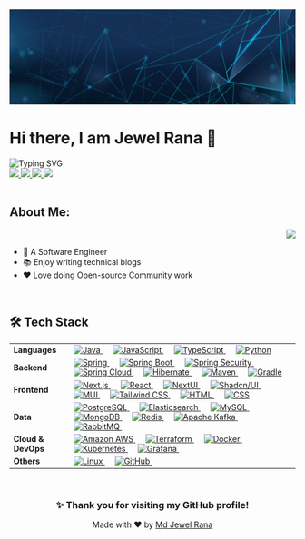 <!-- Introduction -->
<img src="./images/github_cover.jpg">
<br/>

<h1>Hi there, I am Jewel Rana 👋</h1>

<img src="https://readme-typing-svg.demolab.com/?font=Fira+Code&weight=500&size=28&duration=1000&pause=50&color=CCC00C&width=600&height=45&lines=Software+Engineer+%F0%9F%91%A8%F0%9F%8F%BB%E2%80%8D%F0%9F%92%BB;%20Backend+Developer+%F0%9F%91%A8%F0%9F%8F%BB;IAM+Engineer+%F0%9F%92%AA;Fullstack+Developer%F0%9F%9A%80;AI+Enthusiast+%F0%9F%9B%A0%EF%B8%8F" alt="Typing SVG" />
<br/>

<!-- Links -->
<div>
    <a href="https://www.linkedin.com/in/rana-md-jewel/">
        <img src="https://img.shields.io/badge/-LinkedIn-blue?style=for-the-badge&logo=linkedin">
    </a>
    <a href="mailto:md.jewel.cse@gmail.com">
        <img src="https://img.shields.io/badge/-Email-c14438?style=for-the-badge&logo=gmail&logoColor=white">
    </a>
    <a href="https://leetcode.com/ibatulanand/">
        <img src="https://img.shields.io/badge/LeetCode-000000?style=for-the-badge&logo=LeetCode&logoColor=#d16c06">
    </a>
    <a href="https://github.com/Jewel-cse">
        <img src="https://komarev.com/ghpvc/?username=Jewel-cse&style=for-the-badge">
    </a>
</div>
<br/>

<!-- Information -->
<div>
    <h2>About Me:</h2>
    <a href="https://github.com/Jewel-cse">
        <img align="right" src="https://github-stats-alpha.vercel.app/api?username=Jewel-cse&cc=22272e&tc=37BCF6&ic=fff&bc=0000">
    </a>
    </br>
    <ul>
        <li>💼 A Software Engineer</li>
        <li>📚 Enjoy writing technical blogs</li>
        <li>❤️ Love doing Open-source Community work</li>
    </ul>
    
</div>
<br/>

<!-- Tech Stack Details -->
<div>
    <h2>🛠 Tech Stack</h2>
    <table>
        <tr>
            <td>
                <strong>Languages</strong>
            </td>
            <td>
                <a href="https://www.java.com/en/">
                 <img alt="Java" src="https://img.shields.io/badge/Java-ED8B00?style=flat&logo=openjdk&logoColor=white"/>
                </a>
                 &emsp;
                <a href="https://www.javascript.com/en/">
                <img alt="JavaScript" src="https://img.shields.io/badge/JavaScript-323330?style=flat&logo=javascript&logoColor=F7DF1E"/>
                 </a>
                &emsp;
                <a href="https://www.typescriptlang.org/">
                <img alt="TypeScript" src="https://img.shields.io/badge/TypeScript-4481EB?style=flat&logo=typescript&logoColor=white"/>
                </a>
                &emsp;
                <a href="https://www.python.org/">
                <img alt="Python" src="https://img.shields.io/badge/Python-3670A0?style=flat&       logo=python&logoColor=ffdd54"/>
                </a>
            </td>
        </tr>
        <tr>
            <td>
                <strong>Backend</strong>
            </td>
            <td>
    <a href="https://spring.io/" target="_blank">
        <img alt="Spring" src="https://img.shields.io/badge/Spring-6DB33F?style=flat&logo=spring&logoColor=white"/>
    </a>
    &emsp;
    <a href="https://spring.io/projects/spring-boot" target="_blank">
        <img alt="Spring Boot" src="https://img.shields.io/badge/Spring Boot-6DB33F?style=flat&logo=springboot&logoColor=white"/>
    </a>
    &emsp;
    <a href="https://spring.io/projects/spring-security" target="_blank">
        <img alt="Spring Security" src="https://img.shields.io/badge/Spring Security-6DB33F?style=flat&logo=springsecurity&logoColor=white"/>
    </a>
    &emsp;
    <a href="https://spring.io/projects/spring-cloud" target="_blank">
        <img alt="Spring Cloud" src="https://img.shields.io/badge/Spring Cloud-6DB33F?style=flat&logo=spring&logoColor=white"/>
    </a>
    &emsp;
    <a href="https://hibernate.org/" target="_blank">
        <img alt="Hibernate" src="https://img.shields.io/badge/Hibernate-59666C?style=flat&logo=hibernate&logoColor=white"/>
    </a>
    &emsp;
    <a href="https://maven.apache.org/" target="_blank">
        <img alt="Maven" src="https://img.shields.io/badge/Maven-C71A36?style=flat&logo=apachemaven&logoColor=white"/>
    </a>
    &emsp;
    <a href="https://gradle.org/" target="_blank">
        <img alt="Gradle" src="https://img.shields.io/badge/Gradle-02303A?style=flat&logo=gradle&logoColor=white"/>
    </a>
</td>
        </tr>
        <tr>
            <td>
                <strong>Frontend</strong>
            </td>
            <td>
    <a href="https://nextjs.org/" target="_blank"> 
        <img alt="Next.js" src="https://img.shields.io/badge/Next.js-black?style=flat&logo=next.js&logoColor=white"/>
    </a>
    &emsp;
    <a href="https://react.dev/" target="_blank"> 
        <img alt="React" src="https://img.shields.io/badge/React-20232A?style=flat&logo=react&logoColor=61DAFB"/>
    </a>
    &emsp;
    <a href="https://nextui.org/" target="_blank"> 
        <img alt="NextUI" src="https://img.shields.io/badge/NextUI-000000?style=flat&logo=next.js&logoColor=white"/>
    </a>
    &emsp;
    <a href="https://ui.shadcn.com/" target="_blank"> 
        <img alt="Shadcn/UI" src="https://img.shields.io/badge/Shadcn%2FUI-000?style=flat&logo=shadcnui&logoColor=fff"/>
    </a>
    &emsp;
    <a href="https://mui.com/" target="_blank"> 
        <img alt="MUI" src="https://img.shields.io/badge/MUI-007FFF?style=flat&logo=mui&logoColor=white"/>
    </a>
    &emsp;
    <a href="https://tailwindcss.com/" target="_blank"> 
        <img alt="Tailwind CSS" src="https://img.shields.io/badge/Tailwind%20CSS-%2338B2AC.svg?style=flat&logo=tailwind-css&logoColor=white"/>
    </a>
    &emsp;
    <a href="https://developer.mozilla.org/en-US/docs/Web/HTML" target="_blank">
        <img alt="HTML" src="https://img.shields.io/badge/HTML-E44D26?style=flat&logo=html5&logoColor=white"/>
    </a>
    &emsp;
    <a href="https://developer.mozilla.org/en-US/docs/Web/CSS" target="_blank">
        <img alt="CSS" src="https://img.shields.io/badge/CSS-264DE4?style=flat&logo=css3&logoColor=white"/>
    </a>
</td>
        </tr>
        <tr>
            <td>
                <strong>Data</strong>
            </td>
            <td>
                <a href="https://www.postgresql.org/" target="_blank"> 
                    <img alt="PostgreSQL" src="https://img.shields.io/badge/PostgreSQL-336791?style=flat&logo=postgresql&logoColor=white"/>
                </a>
                &emsp;
                <a href="https://www.elastic.co/" target="_blank"> 
                    <img alt="Elasticsearch" src="https://img.shields.io/badge/Elasticsearch-005571?style=flat&logo=elasticsearch&logoColor=white"/>
                </a>
                &emsp;
                <a href="https://mysql.com/" target="_blank"> 
                    <img alt="MySQL" src="https://img.shields.io/badge/MySQL-00000F?style=flat&logo=mysql&logoColor=white"/>
                </a>
                &emsp;
                <a href="https://mongodb.io/" target="_blank"> 
                    <img alt="MongoDB" src="https://img.shields.io/badge/MongoDB-4EA94B?style=flat&logo=mongodb&logoColor=white"/>
                </a>
                &emsp;
                <a href="https://redis.io/" target="_blank"> 
                    <img alt="Redis" src="https://img.shields.io/badge/Redis-%23DD0031.svg?&style=flat&logo=redis&logoColor=white"/>
                </a>
                &emsp;
                <a href="https://kafka.apache.org/" target="_blank"> 
                    <img alt="Apache Kafka" src="https://img.shields.io/badge/Apache%20Kafka-000?style=flat&logo=apachekafka"/>
                </a>
                &emsp;
                <a href="https://www.rabbitmq.com/" target="_blank"> 
                    <img alt="RabbitMQ" src="https://img.shields.io/badge/Rabbitmq-%23FF6600.svg?&style=flat&logo=rabbitmq&logoColor=white"/>
                </a>
                &emsp;
            </td>
        </tr>
        <tr>
            <td>
                <strong>Cloud & DevOps</strong>
            </td>
            <td>
                <a href="https://aws.amazon.com/" target="_blank"> 
                    <img alt="Amazon AWS" src="https://img.shields.io/badge/Amazon_AWS-FF9900?style=flat&logo=amazonaws&logoColor=white"/>
                </a>
                &emsp;
                <a href="https://www.terraform.io/" target="_blank"> 
                    <img alt="Terraform" src="https://img.shields.io/badge/Terraform-7740B6?style=flat&logo=terraform&logoColor=white"/>
                </a>
                &emsp;
                <a href="https://www.docker.com/" target="_blank"> 
                    <img alt="Docker" src="https://img.shields.io/badge/Docker-2496ED?style=flat&logo=docker&logoColor=white"/>
                </a>
                &emsp;
                <a href="https://kubernetes.io/" target="_blank"> 
                    <img alt="Kubernetes" src="https://img.shields.io/badge/Kubernetes-326DE6?style=flat&logo=kubernetes&logoColor=white"/>
                </a>
                &emsp;
                <a href="https://grafana.com/" target="_blank"> 
                    <img alt="Grafana" src="https://img.shields.io/badge/Grafana-F46800?style=flat&logo=grafana&logoColor=white"/>
                </a>
                &emsp;
            </td>
        </tr>
        <tr>
            <td>
                <strong>Others</strong>
            </td>
            <td>
                <a href="https://www.linux.org/" target="_blank"> 
                    <img alt="Linux" src="https://img.shields.io/badge/Linux-FCC624?style=flat&logo=linux&logoColor=black"/>
                </a>
                &emsp;
                <a href="https://github.com/" target="_blank"> 
                    <img alt="GitHub" src="https://img.shields.io/badge/GitHub-100000?style=flat&logo=github&logoColor=white"/>
                </a>
                &emsp;
        </tr>
    </table>
</div>
</br>

<div align="center">
    <h3>✨ Thank you for visiting my GitHub profile!</h3>
    <p>Made with ❤️ by <a href="https://www.linkedin.com/in/rana-md-jewel/" target="_blank">Md Jewel Rana</a></p>
</div>
